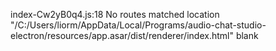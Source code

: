 index-Cw2yB0q4.js:18 No routes matched location "/C:/Users/liorm/AppData/Local/Programs/audio-chat-studio-electron/resources/app.asar/dist/renderer/index.html" blank